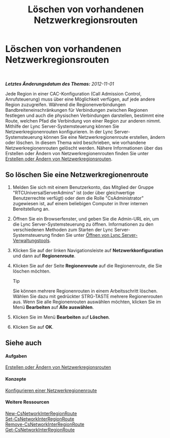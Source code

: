 ﻿---
title: Löschen von vorhandenen Netzwerkregionsrouten
TOCTitle: Löschen von vorhandenen Netzwerkregionsrouten
ms:assetid: 6256ff80-5f1e-48b4-928b-24aeb3c1a0e7
ms:mtpsurl: https://technet.microsoft.com/de-de/library/JJ688074(v=OCS.15)
ms:contentKeyID: 49890770
ms.date: 05/19/2016
mtps_version: v=OCS.15
ms.translationtype: HT
---

# Löschen von vorhandenen Netzwerkregionsrouten

 

_**Letztes Änderungsdatum des Themas:** 2012-11-01_

Jede Region in einer CAC-Konfiguration (Call Admission Control, Anrufsteuerung) muss über eine Möglichkeit verfügen, auf jede andere Region zuzugreifen. Während die Regionenverbindungen Bandbreiteneinschränkungen für Verbindungen zwischen Regionen festlegen und auch die physischen Verbindungen darstellen, bestimmt eine Route, welchen Pfad die Verbindung von einer Region zur anderen nimmt. Mithilfe der Lync Server-Systemsteuerung können Sie Netzwerkregionenrouten konfigurieren. In der Lync Server-Systemsteuerung können Sie eine Netzwerkregionenroute erstellen, ändern oder löschen. In diesem Thema wird beschrieben, wie vorhandene Netzwerkregionenrouten gelöscht werden. Nähere Informationen über das Erstellen oder Ändern von Netzwerkregionenrouten finden Sie unter [Erstellen oder Ändern von Netzwerkregionsrouten](lync-server-2013-creating-or-modifying-network-region-routes.md).

## So löschen Sie eine Netzwerkregionenroute

1.  Melden Sie sich mit einem Benutzerkonto, das Mitglied der Gruppe "RTCUniversalServerAdmins" ist (oder über gleichwertige Benutzerrechte verfügt) oder dem die Rolle "CsAdministrator" zugewiesen ist, auf einem beliebigen Computer in Ihrer internen Bereitstellung an.

2.  Öffnen Sie ein Browserfenster, und geben Sie die Admin-URL ein, um die Lync Server-Systemsteuerung zu öffnen. Informationen zu den verschiedenen Methoden zum Starten der Lync Server-Systemsteuerung finden Sie unter [Öffnen von Lync Server-Verwaltungstools](lync-server-2013-open-lync-server-administrative-tools.md).

3.  Klicken Sie auf der linken Navigationsleiste auf **Netzwerkkonfiguration** und dann auf **Regionenroute**.

4.  Klicken Sie auf der Seite **Regionenroute** auf die Regionenroute, die Sie löschen möchten.
    

    > [!TIP]
    > Sie können mehrere Regionenrouten in einem Arbeitsschritt löschen. Wählen Sie dazu mit gedrückter STRG-TASTE mehrere Regionenrouten aus. Wenn Sie alle Regionenrouten auswählen möchten, klicken Sie im Menü <STRONG>Bearbeiten</STRONG> auf <STRONG>Alle auswählen</STRONG>.



5.  Klicken Sie im Menü **Bearbeiten** auf **Löschen**.

6.  Klicken Sie auf **OK**.

## Siehe auch

#### Aufgaben

[Erstellen oder Ändern von Netzwerkregionsrouten](lync-server-2013-creating-or-modifying-network-region-routes.md)  

#### Konzepte

[Konfigurieren einer Netzwerkregionenroute](https://technet.microsoft.com/de-de/library/gg133706\(v=ocs.15\))  

#### Weitere Ressourcen

[New-CsNetworkInterRegionRoute](new-csnetworkinterregionroute.md)  
[Set-CsNetworkInterRegionRoute](set-csnetworkinterregionroute.md)  
[Remove-CsNetworkInterRegionRoute](remove-csnetworkinterregionroute.md)  
[Get-CsNetworkInterRegionRoute](get-csnetworkinterregionroute.md)

